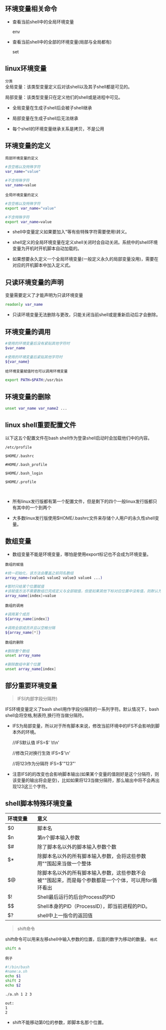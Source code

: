## 环境变量相关命令

* 查看当前shell中的全局环境变量
  
    env

* 查看当前shell中的全部的环境变量(局部与全局都有)

    set

## linux环境变量
`分类`  
全局变量：该类型变量定义后对该shell以及其子shell都是可见的。

局部变量：该类型变量只在定义他们的shell或是进程中可见。

* 全局变量在生成子shell后会被子shell继承

* 局部变量在生成子shell后无法继承

* 每个shell的环境变量继承关系是拷贝，不是公用



## 环境变量的定义
`局部环境变量的定义`

```bash
#含空格以及特殊字符
var_name="value"

#不含特殊字符
var_name=value
```

`全局环境变量的定义`

```bash
#含空格以及特殊字符
export var_name="value"

#不含特殊字符
export var_name=value
```

* shell中变量定义如果要加入"等有些特殊字符需要使用\转义。
  
* shell定义的全局环境变量在定义shell关闭时会自动关闭。系统中的shell环境变量为开机时开机脚本自动加载的。

* 如果想要永久定义一个全局环境变量(一般定义永久的局部变量没用)，需要在对应的开机脚本中加入定义式。
  
## 只读环境变量的声明
变量需要定义了才能声明为只读环境变量

```bash
readonly var_name
```

* 只读环境变量无法删除与更改，只能关闭当前shell或是重新启动后才会删除。

## 环境变量的调用

```bash
#使用的环境变量后没有紧贴其他字符时
$var_name

#使用的环境变量后紧贴其他字符时
${var_name}
```

`给环境变量赋值时也可以调用环境变量`

```bash
export PATH=$PATH:/usr/bin
```


## 环境变量的删除

```bash
unset var_name var_name2 ...
```

## linux shell重要配置文件
以下这五个配置文件在bash shell作为登录shell启动时会加载他们中的内容。

    /etc/profile
    
    $HOME/.bashrc
    
    #HOME/.bash_profile
    
    $HOME/.bash_login
    
    $HOME/.profile


​    
* 所有linux发行版都有第一个配置文件，但是剩下的四个一般linux发行版都只有其中的一个到两个

* 大多数linux发行版使用$HOME/.bashrc文件来存储个人用户的永久性shell变量。



## 数组变量
* 数组变量不能是环境变量，哪怕是使用export标记也不会成为环境变量。

`数组的赋值`

```bash
#统一初始化，该方法会覆盖之前同名数组
array_name=(value1 value2 value3 value4 ...)

#暂时只给某个位置赋值
#该赋值方法不需要数组已完成定义与全部赋值，但是如果其他下标对应位置中没有值，则默认为空
array_name[index]=value
```

`数组的调用`

```bash
#调用某个成员
${array_name[index]}

#调用全部成员并且以空格分隔
${array_name[*]}
```

`数组的删除`

```bash
#删除整个数组
unset array_name

#删除数组中某个位置
unset array_name[index]
```

## 部分重要环境变量
> IFS(内部字段分隔符)  

IFS环境变量定义了bash shell用作字段分隔符的一系列字符。默认情况下，bash shell会将空格,制表符,换行符当做分隔符。

* IFS为局部变量，所以对于所有脚本来说，修改当前环境中的IFS不会影响到脚本外的环境。

    //IFS默认值
    IFS=$' \t\n'
    
    //修改只对换行生效
    IFS=$'\n'
    
    //将123作为分隔符
    IFS=$'"123"'

* 注意IFS的的改变也会影响脚本输出(如果某个变量的值刚好是这个分隔符，则该变量的输出将会是空)，比如如果将123当做分隔符，那么输出中将不会再出现123这三个字符。

## shell脚本特殊环境变量
| <span style="display:inline-block;width: 80px"> 环境变量</span> | 意义 |
|:--|:--|
| $0 | 脚本名 |
| $n | 第n个脚本输入参数 |
| $# | 除了脚本名以外的脚本输入参数个数 |
| $* | 除脚本名以外的所有脚本输入参数，会将这些参数用""围起来当做一个整体 |
| $@ | 除脚本名以外的所有脚本输入参数，这些参数不会被""围起来，而是每个参数都是一个个体，可以用for循环看出 |
| $! | Shell最后运行的后台Process的PID |
| $$ | Shell本身的PID（ProcessID），即当前进程的PID。 |
| $? | shell中上一指令的返回值 |

> shift命令

shift命令可以用来左移shell中输入参数的位置，后面的数字为移动的数量。
`格式`

```bash
shift n
```

`例子`

```bash
#!/bin/bash
#name:a.sh
echo $1
shift 2
echo $2

./a.sh 1 2 3

out: 
1
2
```

* shift不能移动第0位的参数，即脚本名那个位置。
  
    